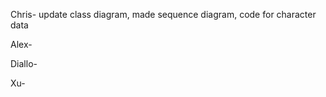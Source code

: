 Chris- update class diagram, made sequence diagram, code for character data 

Alex-  

Diallo-

Xu- 
